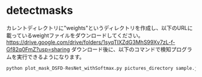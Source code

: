 # detectmasks
カレントディレクトリに"weights"というディレクトリを作成し、以下のURLに載っているweightファイルをダウンロードしてください。
https://drive.google.com/drive/folders/1syqTIXZdG3MhS99Xv7zL-f-Gf82q0FmZ?usp=sharing
ダウンロード後に、以下のコマンドで検知プログラムを実行できるようになります。
```python
python plot_mask_DSFD-ResNet_withSoftmax.py pictures_directory sample.json False
```
